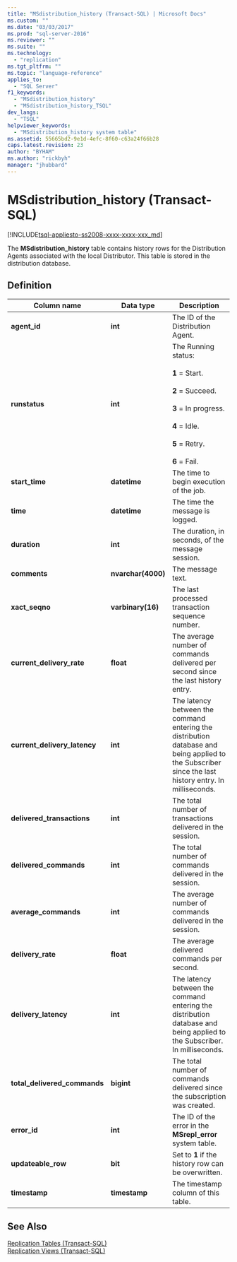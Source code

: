 ```yaml
---
title: "MSdistribution_history (Transact-SQL) | Microsoft Docs"
ms.custom: ""
ms.date: "03/03/2017"
ms.prod: "sql-server-2016"
ms.reviewer: ""
ms.suite: ""
ms.technology: 
  - "replication"
ms.tgt_pltfrm: ""
ms.topic: "language-reference"
applies_to: 
  - "SQL Server"
f1_keywords: 
  - "MSdistribution_history"
  - "MSdistribution_history_TSQL"
dev_langs: 
  - "TSQL"
helpviewer_keywords: 
  - "MSdistribution_history system table"
ms.assetid: 55665bd2-9e1d-4efc-8f60-c63a24f66b28
caps.latest.revision: 23
author: "BYHAM"
ms.author: "rickbyh"
manager: "jhubbard"
---
```

# MSdistribution_history (Transact-SQL)
[!INCLUDE[tsql-appliesto-ss2008-xxxx-xxxx-xxx_md](../../includes/tsql-appliesto-ss2008-xxxx-xxxx-xxx-md.md)]

  The **MSdistribution_history** table contains history rows for the Distribution Agents associated with the local Distributor. This table is stored in the distribution database.  
  
## Definition  
  
|Column name|Data type|Description|  
|-----------------|---------------|-----------------|  
|**agent_id**|**int**|The ID of the Distribution Agent.|  
|**runstatus**|**int**|The Running status:<br /><br /> **1** = Start.<br /><br /> **2** = Succeed.<br /><br /> **3** = In progress.<br /><br /> **4** = Idle.<br /><br /> **5** = Retry.<br /><br /> **6** = Fail.|  
|**start_time**|**datetime**|The time to begin execution of the job.|  
|**time**|**datetime**|The time the message is logged.|  
|**duration**|**int**|The duration, in seconds, of the message session.|  
|**comments**|**nvarchar(4000)**|The message text.|  
|**xact_seqno**|**varbinary(16)**|The last processed transaction sequence number.|  
|**current_delivery_rate**|**float**|The average number of commands delivered per second since the last history entry.|  
|**current_delivery_latency**|**int**|The latency between the command entering the distribution database and being applied to the Subscriber since the last history entry. In milliseconds.|  
|**delivered_transactions**|**int**|The total number of transactions delivered in the session.|  
|**delivered_commands**|**int**|The total number of commands delivered in the session.|  
|**average_commands**|**int**|The average number of commands delivered in the session.|  
|**delivery_rate**|**float**|The average delivered commands per second.|  
|**delivery_latency**|**int**|The latency between the command entering the distribution database and being applied to the Subscriber. In milliseconds.|  
|**total_delivered_commands**|**bigint**|The total number of commands delivered since the subscription was created.|  
|**error_id**|**int**|The ID of the error in the **MSrepl_error** system table.|  
|**updateable_row**|**bit**|Set to **1** if the history row can be overwritten.|  
|**timestamp**|**timestamp**|The timestamp column of this table.|  
  
## See Also  
 [Replication Tables &#40;Transact-SQL&#41;](../../relational-databases/system-tables/replication-tables-transact-sql.md)   
 [Replication Views &#40;Transact-SQL&#41;](../../relational-databases/system-views/replication-views-transact-sql.md)  
  
  